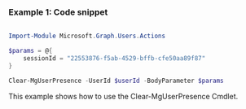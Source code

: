 ### Example 1: Code snippet

```powershell

Import-Module Microsoft.Graph.Users.Actions

$params = @{
	sessionId = "22553876-f5ab-4529-bffb-cfe50aa89f87"
}

Clear-MgUserPresence -UserId $userId -BodyParameter $params

```
This example shows how to use the Clear-MgUserPresence Cmdlet.

